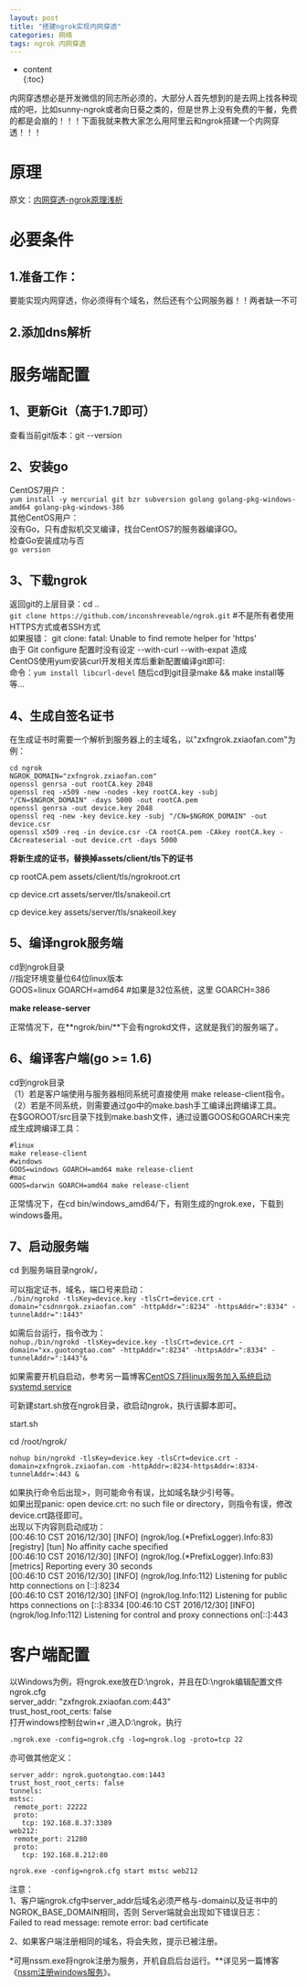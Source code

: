 ```yaml
---  
layout: post  
title: "搭建ngrok实现内网穿透"  
categories: 网络  
tags: ngrok 内网穿透  
---  
```

* content  
{:toc}  

内网穿透想必是开发微信的同志所必须的，大部分人首先想到的是去网上找各种现成的吧，比如sunny-ngrok或者向日葵之类的，但是世界上没有免费的午餐，免费的都是会崩的！！！下面我就来教大家怎么用阿里云和ngrok搭建一个内网穿透！！！  





# 原理  

原文：[内网穿透-ngrok原理浅析](https://blog.csdn.net/sunansheng/article/details/48372149)  

# 必要条件  

## 1.准备工作：  

要能实现内网穿透，你必须得有个域名，然后还有个公网服务器！！两者缺一不可  

## 2.添加dns解析  

# 服务端配置  

## 1、更新Git（高于1.7即可）  

查看当前git版本：git --version  

## 2、安装go  

CentOS7用户：  
`yum install -y mercurial git bzr subversion golang golang-pkg-windows-amd64 golang-pkg-windows-386`  
其他CentOS用户：  
没有Go，只有虚拟机交叉编译，找台CentOS7的服务器编译GO。  
检查Go安装成功与否  
`go version`  

## 3、下载ngrok  

返回git的上层目录：cd ..  
`git clone https://github.com/inconshreveable/ngrok.git` #不是所有者使用HTTPS方式或者SSH方式  
如果报错： git clone: fatal: Unable to find remote helper for 'https'  
由于 Git configure 配置时没有设定 --with-curl --with-expat 造成  
CentOS使用yum安装curl开发相关库后重新配置编译git即可:     
命令：`yum install libcurl-devel` 随后cd到git目录make && make install等等...  

## 4、生成自签名证书  

在生成证书时需要一个解析到服务器上的主域名，以"zxfngrok.zxiaofan.com"为例：  

```  
cd ngrok  
NGROK_DOMAIN="zxfngrok.zxiaofan.com"  
openssl genrsa -out rootCA.key 2048  
openssl req -x509 -new -nodes -key rootCA.key -subj "/CN=$NGROK_DOMAIN" -days 5000 -out rootCA.pem  
openssl genrsa -out device.key 2048  
openssl req -new -key device.key -subj "/CN=$NGROK_DOMAIN" -out device.csr  
openssl x509 -req -in device.csr -CA rootCA.pem -CAkey rootCA.key -CAcreateserial -out device.crt -days 5000  
```  

**将新生成的证书，替换掉assets/client/tls下的证书**  

cp rootCA.pem assets/client/tls/ngrokroot.crt  

cp device.crt assets/server/tls/snakeoil.crt  

cp device.key assets/server/tls/snakeoil.key  

## 5、编译ngrok服务端  

cd到ngrok目录  
//指定环境变量位64位linux版本    
GOOS=linux GOARCH=amd64 #如果是32位系统，这里 GOARCH=386    

**make release-server**  

正常情况下，在**ngrok/bin/**下会有ngrokd文件，这就是我们的服务端了。  

## 6、编译客户端(go >= 1.6)  
cd到ngrok目录  
（1）若是客户端使用与服务器相同系统可直接使用 make release-client指令。  
（2）若是不同系统，则需要通过go中的make.bash手工编译出跨编译工具。  
在$GOROOT/src目录下找到make.bash文件，通过设置GOOS和GOARCH来完成生成跨编译工具：  

```  
#linux  
make release-client  
#windows  
GOOS=windows GOARCH=amd64 make release-client  
#mac  
GOOS=darwin GOARCH=amd64 make release-client  
```  

正常情况下，在cd bin/windows_amd64/下，有刚生成的ngrok.exe，下载到windows备用。  

## 7、启动服务端  

cd 到服务端目录ngrok/，  

可以指定证书，域名，端口号来启动：  
`./bin/ngrokd -tlsKey=device.key -tlsCrt=device.crt -domain="csdnnrgok.zxiaofan.com" -httpAddr=":8234" -httpsAddr=":8334" -tunnelAddr=":1443" `  

如需后台运行，指令改为：  
`nohup./bin/ngrokd -tlsKey=device.key -tlsCrt=device.crt -domain="xx.guotongtao.com" -httpAddr=":8234" -httpsAddr=":8334" -tunnelAddr=":1443"&`  

如果需要开机自启动，参考另一篇博客[CentOS 7将linux服务加入系统启动 systemd service](https://blog.csdn.net/u010887744/article/details/53957647)  

可新建start.sh放在ngrok目录，欲启动ngrok，执行该脚本即可。  

start.sh  

cd /root/ngrok/  

`nohup bin/ngrokd -tlsKey=device.key -tlsCrt=device.crt -domain=zxfngrok.zxiaofan.com -httpAddr=:8234-httpsAddr=:8334-tunnelAddr=:443 &`  

如果执行命令后出现>，则可能命令有误，比如域名缺少引号等。  
如果出现panic: open device.crt: no such file or directory，则指令有误，修改device.crt路径即可。   
出现以下内容则启动成功：  
[00:46:10 CST 2016/12/30] [INFO] (ngrok/log.(*PrefixLogger).Info:83) [registry] [tun] No affinity cache specified  
[00:46:10 CST 2016/12/30] [INFO] (ngrok/log.(*PrefixLogger).Info:83) [metrics] Reporting every 30 seconds  
[00:46:10 CST 2016/12/30] [INFO] (ngrok/log.Info:112) Listening for public http connections on [::]:8234  
[00:46:10 CST 2016/12/30] [INFO] (ngrok/log.Info:112) Listening for public https connections on [::]:8334  [00:46:10 CST 2016/12/30] [INFO] (ngrok/log.Info:112) Listening for control and proxy connections on[::]:443  

# 客户端配置  

以Windows为例，将ngrok.exe放在D:\ngrok，并且在D:\ngrok编辑配置文件ngrok.cfg  
server_addr: "zxfngrok.zxiaofan.com:443"  
trust_host_root_certs: false  
打开windows控制台win+r ,进入D:\ngrok，执行  

`.ngrok.exe -config=ngrok.cfg -log=ngrok.log -proto=tcp 22 `  

亦可做其他定义：  

```  
server_addr: ngrok.guotongtao.com:1443  
trust_host_root_certs: false  
tunnels:  
mstsc:  
 remote_port: 22222  
 proto:  
   tcp: 192.168.8.37:3389  
web212:  
 remote_port: 21280  
 proto:  
   tcp: 192.168.8.212:80  
```  

`ngrok.exe -config=ngrok.cfg start mstsc web212`  



注意：  
1、客户端ngrok.cfg中server_addr后域名必须严格与-domain以及证书中的NGROK_BASE_DOMAIN相同，否则  Server端就会出现如下错误日志：  
Failed to read message: remote error: bad certificate  

2、如果客户端注册相同的域名，将会失败，提示已被注册。  

*可用nssm.exe将ngrok注册为服务，开机自启后台运行。**详见另一篇博客《[nssm注册windows服务](http://blog.csdn.net/u010887744/article/details/53957713)》。  